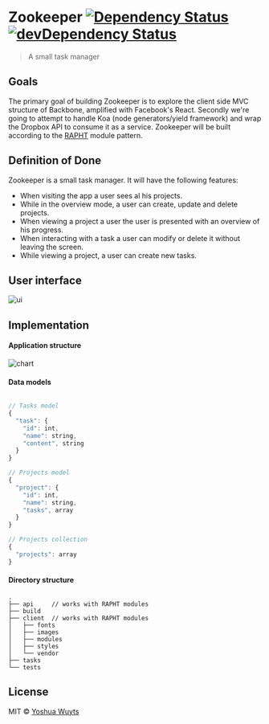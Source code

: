 # Zookeeper [![Dependency Status](https://david-dm.org/yoshuawuyts/zookeeper.png?theme=shields.io)](https://david-dm.org/yoshuawuyts/zookeeper) [![devDependency Status](https://david-dm.org/yoshuawuyts/zookeeper/dev-status.png?theme=shields.io)](https://david-dm.org/yoshuawuyts/zookeeper#info=devDependencies)

> A small task manager

## Goals
The primary goal of building Zookeeper is to explore the client side MVC structure of Backbone, amplified with Facebook's React. Secondly we're going to attempt to handle Koa (node generators/yield framework) and wrap the Dropbox API to consume it as a service. Zookeeper will be built according to the [RAPHT](https://github.com/DanielWaterworth/Raphters/blob/master/RAPHT) module pattern.

## Definition of Done
Zookeeper is a small task manager. It will have the following features:

- When visiting the app a user sees al his projects.
- While in the overview mode, a user can create, update and delete projects.
- When viewing a project a user the user is presented with an overview of his progress.
- When interacting with a task a user can modify or delete it without leaving the screen.
- While viewing a project, a user can create new tasks.

## User interface
![ui](http://i.minus.com/jbrzJsZ9UBRcQb.png)

## Implementation

#### Application structure
![chart](http://i.minus.com/jxLdmntT565h0.png)

#### Data models
````js

// Tasks model
{
  "task": {
    "id": int,
    "name": string,
    "content", string
  }
}

// Projects model
{
  "project": {
    "id": int,
    "name": string,
    "tasks", array
  }
}

// Projects collection
{
  "projects": array
}


````

#### Directory structure

````
.
├── api     // works with RAPHT modules
├── build
├── client  // works with RAPHT modules
│   ├── fonts
│   ├── images
│   ├── modules
│   ├── styles
│   └── vendor
├── tasks
└── tests
````

## License
MIT © [Yoshua Wuyts](yoshuawuyts.com)
